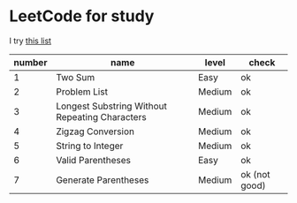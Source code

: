 # LeetCode for study
I try [this list](https://leetcode.com/list/xo2bgr0r/)

| number | name | level | check |
| --- | --- | --- | --- |
| 1 | Two Sum | Easy | ok |
| 2 | Problem List | Medium | ok |
| 3 | Longest Substring Without Repeating Characters | Medium | ok |
| 4 | Zigzag Conversion | Medium | ok |
| 5 | String to Integer | Medium | ok |
| 6 | Valid Parentheses | Easy | ok |
| 7 | Generate Parentheses | Medium | ok (not good) |
